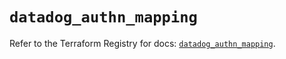 # `datadog_authn_mapping`

Refer to the Terraform Registry for docs: [`datadog_authn_mapping`](https://registry.terraform.io/providers/datadog/datadog/3.34.0/docs/resources/authn_mapping).
